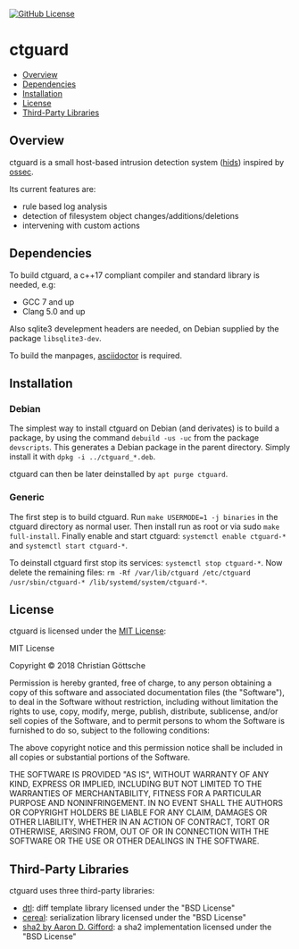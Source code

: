 [![GitHub License](https://img.shields.io/badge/license-MIT-blue.svg)](https://raw.githubusercontent.com/cgzones/ctguard/master/LICENSE)

# ctguard

- [Overview](#overview)
- [Dependencies](#dependencies)
- [Installation](#installation)
- [License](#license)
- [Third-Party Libraries](#third-party-libraries)

## Overview

ctguard is a small host-based intrusion detection system ([hids](https://en.wikipedia.org/wiki/Host_based_intrusion_detection_system)) inspired by [ossec](https://www.ossec.net/).

Its current features are:

- rule based log analysis
- detection of filesystem object changes/additions/deletions
- intervening with custom actions

## Dependencies

To build ctguard, a c++17 compliant compiler and standard library is needed, e.g:

- GCC 7 and up
- Clang 5.0 and up

Also sqlite3 develepment headers are needed, on Debian supplied by the package `libsqlite3-dev`.

To build the manpages, [asciidoctor](https://asciidoctor.org/) is required.

## Installation

### Debian

The simplest way to install ctguard on Debian (and derivates) is to build a package, by using the command `debuild -us -uc` from the package `devscripts`.
This generates a Debian package in the parent directory.
Simply install it with `dpkg -i ../ctguard_*.deb`.

ctguard can then be later deinstalled by `apt purge ctguard`.

### Generic

The first step is to build ctguard.
Run `make USERMODE=1 -j binaries` in the ctguard directory as normal user.
Then install run as root or via sudo `make full-install`.
Finally enable and start ctguard: `systemctl enable ctguard-*` and `systemctl start ctguard-*`.

To deinstall ctguard first stop its services: `systemctl stop ctguard-*`.
Now delete the remaining files: `rm -Rf /var/lib/ctguard /etc/ctguard /usr/sbin/ctguard-* /lib/systemd/system/ctguard-*`.

## License

ctguard is licensed under the [MIT License](opensource.org/license/MIT):

MIT License

Copyright &copy; 2018 Christian Göttsche

Permission is hereby granted, free of charge, to any person obtaining a copy
of this software and associated documentation files (the "Software"), to deal
in the Software without restriction, including without limitation the rights
to use, copy, modify, merge, publish, distribute, sublicense, and/or sell
copies of the Software, and to permit persons to whom the Software is
furnished to do so, subject to the following conditions:

The above copyright notice and this permission notice shall be included in all
copies or substantial portions of the Software.

THE SOFTWARE IS PROVIDED "AS IS", WITHOUT WARRANTY OF ANY KIND, EXPRESS OR
IMPLIED, INCLUDING BUT NOT LIMITED TO THE WARRANTIES OF MERCHANTABILITY,
FITNESS FOR A PARTICULAR PURPOSE AND NONINFRINGEMENT. IN NO EVENT SHALL THE
AUTHORS OR COPYRIGHT HOLDERS BE LIABLE FOR ANY CLAIM, DAMAGES OR OTHER
LIABILITY, WHETHER IN AN ACTION OF CONTRACT, TORT OR OTHERWISE, ARISING FROM,
OUT OF OR IN CONNECTION WITH THE SOFTWARE OR THE USE OR OTHER DEALINGS IN THE
SOFTWARE.

## Third-Party Libraries

ctguard uses three third-party libraries:

- [dtl](https://github.com/cubicdaiya/dtl): diff template library licensed under the "BSD License"
- [cereal](https://uscilab.github.io/cereal/): serialization library licensed under the "BSD License"
- [sha2 by Aaron D. Gifford](https://www.aarongifford.com/computers/sha.html): a sha2 implementation licensed under the "BSD License"
